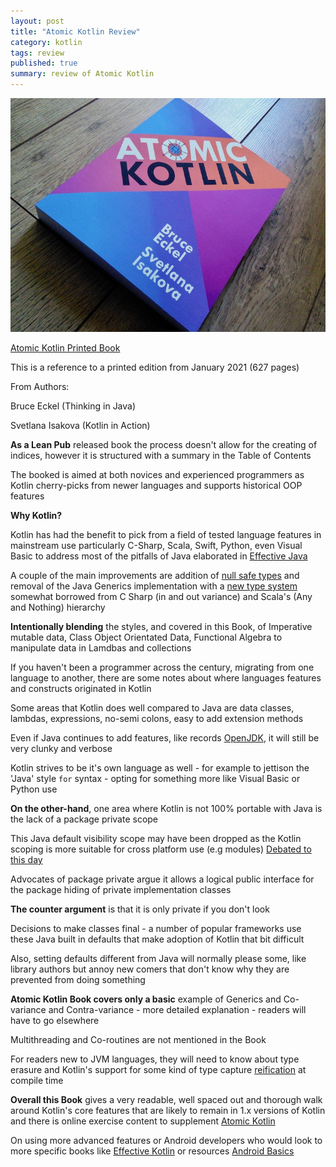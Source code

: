 ```yaml
---
layout: post
title: "Atomic Kotlin Review"
category: kotlin
tags: review
published: true
summary: review of Atomic Kotlin
---
```


![Atomic Kotlin](/public/atomic_kotlin.jpg)

[Atomic Kotlin Printed Book](https://www.atomickotlin.com/printbook/)

This is a reference to a printed edition from January 2021 (627 pages)

From Authors:

Bruce Eckel (Thinking in Java)

Svetlana Isakova (Kotlin in Action)

**As a Lean Pub** released book the process doesn't allow for the creating of indices, however it is structured with a summary in the Table of Contents

The booked is aimed at both novices and experienced programmers as Kotlin cherry-picks from newer languages and supports historical OOP features

**Why Kotlin?**

Kotlin has had the benefit to pick from a field of tested language features in mainstream use particularly C-Sharp, Scala, Swift, Python, even Visual Basic to address most of the pitfalls of Java elaborated in [Effective Java](https://www.oreilly.com/library/view/effective-java/9780134686097/)

A couple of the main improvements are addition of [null safe types](https://kotlinlang.org/docs/null-safety.html) and removal of the Java Generics implementation with a [new type system](https://kotlinlang.org/docs/generics.html) somewhat borrowed from C Sharp (in and out variance) and Scala's (Any and Nothing) hierarchy

**Intentionally blending** the styles, and covered in this Book, of Imperative mutable data, Class Object Orientated Data, Functional Algebra to manipulate data in Lamdbas and collections

If you haven't been a programmer across the century, migrating from one language to another, there are some notes about where languages features and constructs originated in Kotlin 

Some areas that Kotlin does well compared to Java are data classes, lambdas, expressions, no-semi colons, easy to add extension methods

Even if Java continues to add features, like records [OpenJDK](https://openjdk.java.net/jeps/359), it will still be very clunky and verbose

Kotlin strives to be it's own language as well - for example to jettison the 'Java' style `for` syntax - opting for something more like Visual Basic or Python use 

**On the other-hand**, one area where Kotlin is not 100% portable with Java is the lack of a package private scope

This Java default visibility scope may have been dropped as the Kotlin scoping is more suitable for cross platform use (e.g modules)
[Debated to this day](https://discuss.kotlinlang.org/t/kotlin-to-support-package-protected-visibility/1544/62)

Advocates of package private argue it allows a logical public interface for the package hiding of private implementation classes

**The counter argument** is that it is only private if you don't look

Decisions to make classes final - a number of popular frameworks use these Java built in defaults that make adoption of Kotlin that bit difficult

Also, setting defaults different from Java will normally please some, like library authors but annoy new comers that don't know why they are prevented from doing something

**Atomic Kotlin Book covers only a basic** example of Generics and Co-variance and Contra-variance - more detailed explanation - readers will have to go elsewhere

Multithreading and Co-routines are not mentioned in the Book
 
For readers new to JVM languages, they will need to know about type erasure and Kotlin's support for some kind of type capture [reification](https://kotlinlang.org/docs/inline-functions.html) at compile time

**Overall this Book** gives a very readable, well spaced out and thorough walk around Kotlin's core features that are likely to remain in 1.x versions of Kotlin and there is online exercise content to supplement [Atomic Kotlin](https://www.atomickotlin.com/exercises/)

On using more advanced features or Android developers who would look to more specific books like [Effective Kotlin](https://griffio.github.io/kotlin/2020/01/10/Effective-Kotlin-Review/) or resources [Android Basics](https://developer.android.com/courses/android-basics-kotlin/unit-1)
